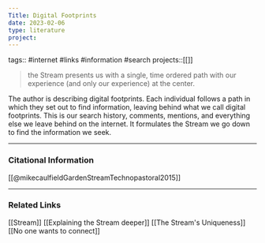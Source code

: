 ```yaml
---
Title: Digital Footprints
date: 2023-02-06
type: literature
project:
---
```

tags:: #internet #links #information #search
projects::[[]]


> the Stream presents us with a single, time ordered path with our experience (and only our experience) at the center.

The author is describing digital footprints. Each individual follows a path in which they set out to find information, leaving behind what we call digital footprints. This is our search history, comments, mentions, and everything else we leave behind on the internet. It formulates the Stream we go down to find the information we seek.

---
### Citational Information

[[@mikecaulfieldGardenStreamTechnopastoral2015]]

---

### Related Links

[[Stream]]
[[Explaining the Stream deeper]]
[[The Stream's Uniqueness]]
[[No one wants to connect]]